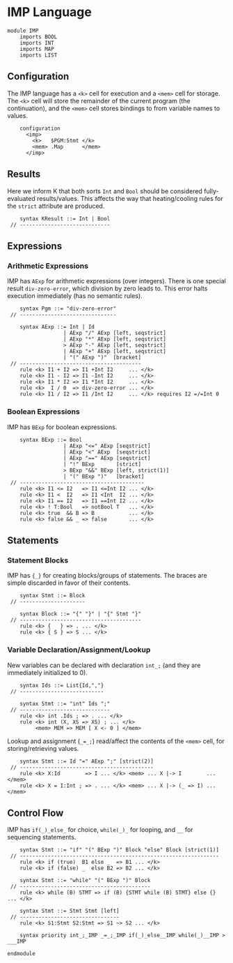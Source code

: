 IMP Language
============

```k
module IMP
    imports BOOL
    imports INT
    imports MAP
    imports LIST
```

Configuration
-------------

The IMP language has a `<k>` cell for execution and a `<mem>` cell for storage.
The `<k>` cell will store the remainder of the current program (the continuation), and the `<mem>` cell stores bindings to from variable names to values.

```k
    configuration
      <imp>
        <k>   $PGM:Stmt </k>
        <mem> .Map      </mem>
      </imp>
```

Results
-------

Here we inform K that both sorts `Int` and `Bool` should be considered fully-evaluated results/values.
This affects the way that heating/cooling rules for the `strict` attribute are produced.

```k
    syntax KResult ::= Int | Bool
 // -----------------------------
```

Expressions
-----------

### Arithmetic Expressions

IMP has `AExp` for arithmetic expressions (over integers).
There is one special result `div-zero-error`, which division by zero leads to.
This error halts execution immediately (has no semantic rules).

```k
    syntax Pgm ::= "div-zero-error"
 // -------------------------------

    syntax AExp ::= Int | Id
                  | AExp "/" AExp [left, seqstrict]
                  | AExp "*" AExp [left, seqstrict]
                  > AExp "-" AExp [left, seqstrict]
                  | AExp "+" AExp [left, seqstrict]
                  | "(" AExp ")"  [bracket]
 // ---------------------------------------
    rule <k> I1 + I2 => I1 +Int I2     ... </k>
    rule <k> I1 - I2 => I1 -Int I2     ... </k>
    rule <k> I1 * I2 => I1 *Int I2     ... </k>
    rule <k>  I / 0  => div-zero-error ... </k>
    rule <k> I1 / I2 => I1 /Int I2     ... </k> requires I2 =/=Int 0
```

### Boolean Expressions

IMP has `BExp` for boolean expressions.

```k
    syntax BExp ::= Bool
                  | AExp "<=" AExp [seqstrict]
                  | AExp "<" AExp  [seqstrict]
                  | AExp "==" AExp [seqstrict]
                  | "!" BExp       [strict]
                  > BExp "&&" BExp [left, strict(1)]
                  | "(" BExp ")"   [bracket]
 // ----------------------------------------
    rule <k> I1 <= I2   => I1 <=Int I2 ... </k>
    rule <k> I1 <  I2   => I1 <Int  I2 ... </k>
    rule <k> I1 == I2   => I1 ==Int I2 ... </k>
    rule <k> ! T:Bool   => notBool T   ... </k>
    rule <k> true  && B => B           ... </k>
    rule <k> false && _ => false       ... </k>
```

Statements
----------

### Statement Blocks

IMP has `{_}` for creating blocks/groups of statements.
The braces are simple discarded in favor of their contents.

```k
    syntax Stmt ::= Block
 // ---------------------

    syntax Block ::= "{" "}" | "{" Stmt "}"
 // ---------------------------------------
    rule <k> {   } => . ... </k>
    rule <k> { S } => S ... </k>
```

### Variable Declaration/Assignment/Lookup

New variables can be declared with declaration `int_;` (and they are immediately initialized to 0).

```k
    syntax Ids ::= List{Id,","}
 // ---------------------------

    syntax Stmt ::= "int" Ids ";"
 // -----------------------------
    rule <k> int .Ids ; => . ... </k>
    rule <k> int (X, XS => XS) ; ... </k>
         <mem> MEM => MEM [ X <- 0 ] </mem>
```

Lookup and assignment (`_=_;`) read/affect the contents of the `<mem>` cell, for storing/retrieving values.

```k
    syntax Stmt ::= Id "=" AExp ";" [strict(2)]
 // -------------------------------------------
    rule <k> X:Id        => I ... </k> <mem> ... X |-> I        ... </mem>
    rule <k> X = I:Int ; => . ... </k> <mem> ... X |-> (_ => I) ... </mem>
```

Control Flow
------------

IMP has `if(_)_else_` for choice, `while(_)_` for looping, and `__` for sequencing statements.

```k
    syntax Stmt ::= "if" "(" BExp ")" Block "else" Block [strict(1)]
 // ----------------------------------------------------------------
    rule <k> if (true)  B1 else _  => B1 ... </k>
    rule <k> if (false) _  else B2 => B2 ... </k>

    syntax Stmt ::= "while" "(" BExp ")" Block
 // ------------------------------------------
    rule <k> while (B) STMT => if (B) {STMT while (B) STMT} else {} ... </k>

    syntax Stmt ::= Stmt Stmt [left]
 // --------------------------------
    rule <k> S1:Stmt S2:Stmt => S1 ~> S2 ... </k>
```

```k
    syntax priority int_;_IMP _=_;_IMP if(_)_else__IMP while(_)__IMP > ___IMP
```

```k
endmodule
```
